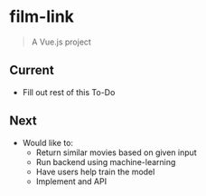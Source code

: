 # film-link

> A Vue.js project

## Current

- Fill out rest of this To-Do

## Next

- Would like to:
  - Return similar movies based on given input
  - Run backend using machine-learning
  - Have users help train the model
  - Implement and API

